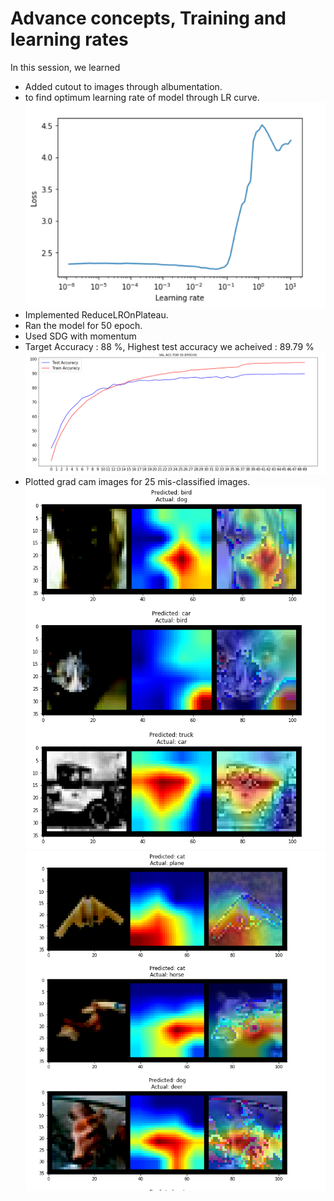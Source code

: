 # Advance concepts, Training and learning rates

In this session, we learned
* Added cutout to images through albumentation.
* to find optimum learning rate of model through LR curve.
![](https://github.com/Noopuragr/EVA4/blob/master/S10/Images/lr.PNG)
* Implemented ReduceLROnPlateau.
* Ran the model for 50 epoch.
* Used SDG with momentum
* Target Accuracy : 88 %, Highest test accuracy we acheived : 89.79 %
![](https://github.com/Noopuragr/EVA4/blob/master/S10/Images/acc.PNG)
* Plotted grad cam images for 25 mis-classified images.
![](https://github.com/Noopuragr/EVA4/blob/master/S10/Images/mis1.PNG)
![](https://github.com/Noopuragr/EVA4/blob/master/S10/Images/mis2.PNG)

